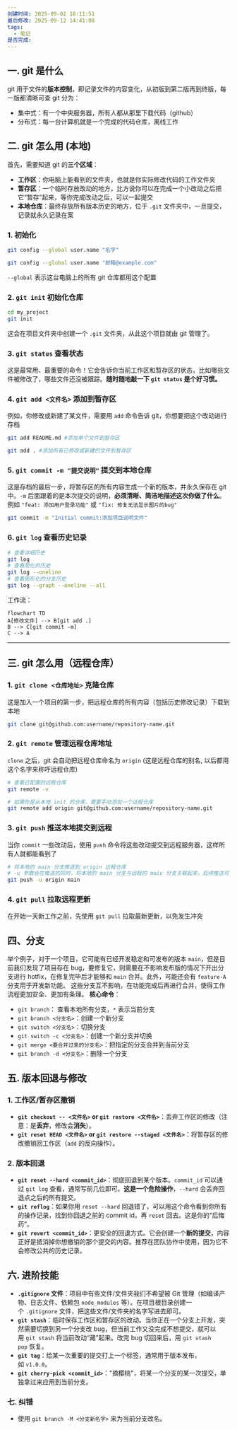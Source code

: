 ```yaml
---
创建时间: 2025-09-02 18:11:51
最后修改: 2025-09-12 14:41:08
tags:
  - 笔记
是否完成:
---
```

## 一. git 是什么
git 用于文件的**版本控制**，即记录文件的内容变化，从初版到第二版再到终版，每一版都清晰可查
git 分为：
- 集中式：有一个中央服务器，所有人都从那里下载代码（github）
- 分布式：每一台计算机就是一个完成的代码仓库，离线工作

## 二. git 怎么用 (本地)
首先，需要知道 git 的**三个区域**：
- **工作区**：你电脑上能看到的文件夹，也就是你实际修改代码的工作文件夹
- **暂存区**：一个临时存放改动的地方，比方说你可以在完成一个小改动之后把它“暂存”起来，等你完成改动之后，可以一起提交
- **本地仓库**：最终存放所有版本历史的地方，位于 `.git` 文件夹中，一旦提交，记录就永久记录在案

### 1. 初始化
```bash
git config --global user.name "名字"

git config --global user.name "邮箱@example.com"
```
`--global` 表示这台电脑上的所有 git 仓库都用这个配置
### 2. `git init` 初始化仓库
```bash
cd my_project
git init
```
这会在项目文件夹中创建一个 `.git` 文件夹，从此这个项目就由 git 管理了。
### 3. `git status` 查看状态
这是最常用、最重要的命令！它会告诉你当前工作区和暂存区的状态，比如哪些文件被修改了，哪些文件还没被跟踪。**随时随地敲一下 `git status` 是个好习惯。**
### 4. `git add <文件名>` 添加到暂存区
例如，你修改或新建了某文件，需要用 `add` 命令告诉 git，你想要把这个改动进行存档
```bash
git add README.md #添加单个文件到暂存区

git add . #添加所有已修改或新建的文件到暂存区
```
### 5. `git commit -m "提交说明"` 提交到本地仓库
这是存档的最后一步，将暂存区的所有内容生成一个新的版本，并永久保存在 git 中。`-m` 后面跟着的是本次提交的说明，**必须清晰、简洁地描述这次你做了什么**。例如 `"feat: 添加用户登录功能"` 或 `"fix: 修复无法显示图片的bug"`
```bash
git commit -m "Initial commit:添加项目说明文件"
```
### 6. `git log` 查看历史记录
```bash
# 查看详细历史
git log
# 查看简化的历史
git log --oneline
# 查看图形化的分支历史
git log --graph --oneline --all
```

工作流：

```mermaid
flowchart TD
A[修改文件] --> B[git add .] 
B --> C[git commit -m]
C --> A
```
---
## 三. git 怎么用（远程仓库）
### 1. `git clone <仓库地址>` 克隆仓库
这是加入一个项目的第一步，把远程仓库的所有内容（包括历史修改记录）下载到本地
```bash
git clone git@github.com:username/repository-name.git
```
### 2. `git remote` 管理远程仓库地址
`clone` 之后，git 会自动把远程仓库命名为 `origin` (这是远程仓库的别名, 以后都用这个名字来称呼远程仓库)
```bash
# 查看已配置的远程仓库
git remote -v

# 如果你是从本地 init 的仓库，需要手动添加一个远程仓库
git remote add origin git@github.com:username/repository-name.git
```
### 3. `git push` 推送本地提交到远程
当你 `commit` 一些改动后，使用 `push` 命令将这些改动提交到远程服务器，这样所有人就都能看到了
```bash
# 将本地的 main 分支推送到 origin 远程仓库
# -u 参数会在推送的同时，将本地的 main 分支与远程的 main 分支关联起来，后续推送可以直接用 git push
git push -u origin main
```
### 4. `git pull` 拉取远程更新
在开始一天新工作之前，先使用 `git pull` 拉取最新更新，以免发生冲突
## 四、分支
举个例子，对于一个项目，它可能有已经开发稳定和可发布的版本 `main`，但是目前我们发现了项目存在 bug，要修复它，则需要在不影响发布版的情况下开出分支进行 hotfix，在修复完毕后才能够和 `main` 合并。此外，可能还会有 `feature-A` 分支用于开发新功能。
这些分支互不影响，在功能完成后再进行合并，使得工作流程更加安全、更加有条理。
**核心命令**：
- `git branch`： 查看本地所有分支，`*` 表示当前分支
- `git branch <分支名>`：创建一个新分支
- `git switch <分支名>`：切换分支
- `git switch -c <分支名>`：创建一个新分支并切换
- `git merge <要合并过来的分支名>`：把指定的分支合并到当前分支
- `git branch -d <分支名>`：删除一个分支
## 五. 版本回退与修改
### 1. 工作区/暂存区撤销
- **`git checkout -- <文件名>` or `git restore <文件名>`**：丢弃工作区的修改（注意：是**丢弃**，修改会**消失**）。
- **`git reset HEAD <文件名>` or `git restore --staged <文件名>`**：将暂存区的修改撤销回工作区（`add` 的反向操作）。
### 2. 版本回退
- **`git reset --hard <commit_id>`**：彻底回退到某个版本。`commit_id` 可以通过 `git log` 查看，通常写前几位即可。**这是一个危险操作**，`--hard` 会丢弃回退点之后的所有提交。
- **`git reflog`**：如果你用 `reset --hard` 回退错了，可以用这个命令看到你所有的操作记录，找到你回退之前的 commit id，再 `reset` 回去。这是你的“后悔药”。
- **`git revert <commit_id>`**：更安全的回退方式。它会创建一个**新的提交**，内容正好是抵消掉你想撤销的那个提交的内容。推荐在团队协作中使用，因为它不会修改公共的历史记录。

## 六. 进阶技能
- **`.gitignore` 文件**：项目中有些文件/文件夹我们不希望被 Git 管理（如编译产物、日志文件、依赖包 `node_modules` 等）。在项目根目录创建一个 `.gitignore` 文件，把这些文件/文件夹的名字写进去即可。
- **`git stash`**：临时保存工作区和暂存区的改动。当你正在一个分支上开发，突然需要切换到另一个分支改 bug，但当前工作又没完成不想提交，就可以用 `git stash` 将当前改动“藏”起来。改完 bug 切回来后，用 `git stash pop` 恢复。
- **`git tag`**：给某一次重要的提交打上一个标签，通常用于版本发布，如 `v1.0.0`。
- **`git cherry-pick <commit_id>`**："摘樱桃"，将某一个分支的某一次提交，单独拿过来应用到当前分支。
### 七. 纠错
- 使用 `git branch -M <分支新名字>` 来为当前分支改名。